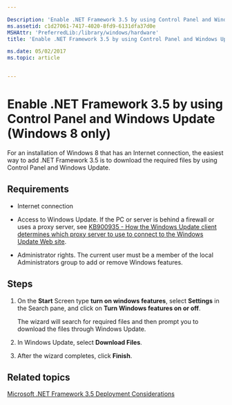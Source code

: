 ```yaml
---

Description: 'Enable .NET Framework 3.5 by using Control Panel and Windows Update (Windows 8 only)'
ms.assetid: c1d27061-7417-4020-8fd9-6131dfa37d0e
MSHAttr: 'PreferredLib:/library/windows/hardware'
title: 'Enable .NET Framework 3.5 by using Control Panel and Windows Update (Windows 8 only)'

ms.date: 05/02/2017
ms.topic: article


---
```


# Enable .NET Framework 3.5 by using Control Panel and Windows Update (Windows 8 only)


For an installation of Windows 8 that has an Internet connection, the easiest way to add .NET Framework 3.5 is to download the required files by using Control Panel and Windows Update.

## <span id="Requirements"></span><span id="requirements"></span><span id="REQUIREMENTS"></span>Requirements


-   Internet connection

-   Access to Windows Update. If the PC or server is behind a firewall or uses a proxy server, see [KB900935 - How the Windows Update client determines which proxy server to use to connect to the Windows Update Web site](http://support.microsoft.com/kb/900935).

-   Administrator rights. The current user must be a member of the local Administrators group to add or remove Windows features.

## <span id="Steps"></span><span id="steps"></span><span id="STEPS"></span>Steps


1.  On the **Start** Screen type **turn on windows features**, select **Settings** in the Search pane, and click on **Turn Windows features on or off**.

    The wizard will search for required files and then prompt you to download the files through Windows Update.

2.  In Windows Update, select **Download Files**.

3.  After the wizard completes, click **Finish**.

## <span id="related_topics"></span>Related topics


[Microsoft .NET Framework 3.5 Deployment Considerations](microsoft-net-framework-35-deployment-considerations.md)

 

 






